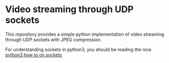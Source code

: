 # Video streaming through UDP sockets

This repository provides a simple python implementation of video streaming through UDP sockets with JPEG compression.

For understanding sockets in python3, you should be reading the nice [python3 how to on sockets](https://docs.python.org/3/howto/sockets.html)

